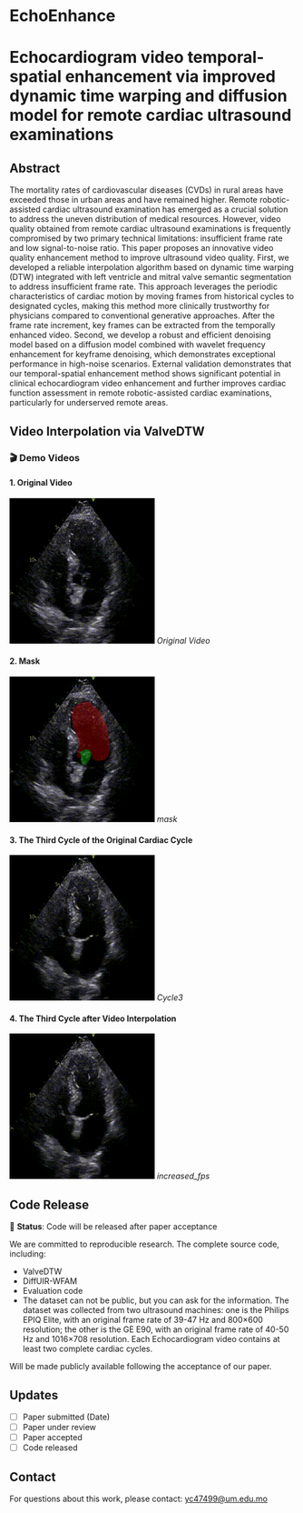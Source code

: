 # EchoEnhance
# Echocardiogram video temporal-spatial enhancement via improved dynamic time warping and diffusion model for remote cardiac ultrasound examinations
## Abstract
The mortality rates of cardiovascular diseases (CVDs) in rural areas have exceeded those in urban areas and have remained higher. Remote robotic-assisted cardiac ultrasound examination has emerged as a crucial solution to address the uneven distribution of medical resources. However, video quality obtained from remote cardiac ultrasound examinations is frequently compromised by two primary technical limitations: insufficient frame rate and low signal-to-noise ratio. This paper proposes an innovative video quality enhancement method to improve ultrasound video quality. First, we developed a reliable interpolation algorithm based on dynamic time warping (DTW) integrated with left ventricle and mitral valve semantic segmentation to address insufficient frame rate. This approach leverages the periodic characteristics of cardiac motion by moving frames from historical cycles to designated cycles, making this method more clinically trustworthy for physicians compared to conventional generative approaches. After the frame rate increment, key frames can be extracted from the temporally enhanced video. Second, we develop a robust and efficient denoising model based on a diffusion model combined with wavelet frequency enhancement for keyframe denoising, which demonstrates exceptional performance in high-noise scenarios.  External validation demonstrates that our temporal-spatial enhancement method shows significant potential in clinical echocardiogram video enhancement and further improves cardiac function assessment in remote robotic-assisted cardiac examinations, particularly for underserved remote areas.

## Video Interpolation via ValveDTW

### 🎬 Demo Videos

#### 1. Original Video
![Original Video](P5LELS82_original.gif)
*Original Video*

#### 2. Mask
![mask](mask.gif)
*mask*

#### 3. The Third Cycle of the Original Cardiac Cycle
![Cycle3](P5LELS82_256x256_original_cycle3.gif)
*Cycle3*

#### 4. The Third Cycle after Video Interpolation
![increased_fps](P5LELS82_256x256_enhanced_cycle3_increased_fps.gif)
*increased_fps*


## Code Release
🔄 **Status**: Code will be released after paper acceptance

We are committed to reproducible research. The complete source code, including:
- ValveDTW
- DiffUIR-WFAM
- Evaluation code
- The dataset can not be public, but you can ask for the information. The dataset was collected from two ultrasound machines: one is the Philips EPIQ Elite, with an original frame rate of 39-47 Hz and 800×600 resolution; the other is the GE E90, with an original frame rate of 40-50 Hz and 1016×708 resolution. Each Echocardiogram video contains at least two complete cardiac cycles.

Will be made publicly available following the acceptance of our paper.

## Updates
- [ ] Paper submitted (Date)
- [ ] Paper under review
- [ ] Paper accepted
- [ ] Code released

## Contact
For questions about this work, please contact: yc47499@um.edu.mo
